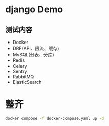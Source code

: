 # django Demo
## 测试内容
- Docker
- DRF(API、限流、缓存)
- MySQL(分表、分库)
- Redis
- Celery
- Sentry
- RabbitMQ
- ElasticSearch

# 整齐

```bash
docker compose -f docker-compose.yaml up -d
